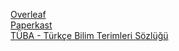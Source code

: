 <a href="https://www.overleaf.com/">Overleaf</a>
<br>
<a href="https://paperkast.com/">Paperkast</a>
<br>
<a href="http://www.tubaterim.gov.tr/">TÜBA - Türkçe Bilim Terimleri Sözlüğü</a>
